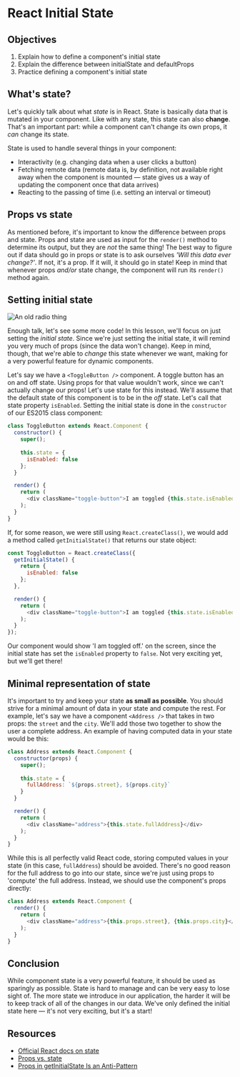 # React Initial State

## Objectives
1. Explain how to define a component's initial state
2. Explain the difference between initialState and defaultProps
3. Practice defining a component's initial state

## What's state?
Let's quickly talk about what _state_ is in React. State is basically data that is mutated in your component. Like with any
state, this state can also **change**. That's an important part: while a component can't change its own props, it _can_
change its state.

State is used to handle several things in your component:

- Interactivity (e.g. changing data when a user clicks a button)
- Fetching remote data (remote data is, by definition, not available right away when the component is mounted — state
gives us a way of updating the component once that data arrives)
- Reacting to the passing of time (i.e. setting an interval or timeout)

## Props vs state
As mentioned before, it's important to know the difference between props and state. Props and state are used as input
for the `render()` method to determine its output, but they are _not_ the same thing! The best way to figure out if data
should go in props or state is to ask ourselves _'Will this data ever change?'_. If not, it's a prop. If it will, it
should go in state! Keep in mind that whenever props _and/or_ state change, the component will run its `render()` method
again.

## Setting initial state
![An old radio thing](http://support.radioshack.com/support_tutorials/communications/Images/pro2067e_init.gif)

Enough talk, let's see some more code! In this lesson, we'll focus on just setting the _initial state_. Since we're just
setting the initial state, it will remind you very much of props (since the data won't change). Keep in mind, though,
that we're able to _change_ this state whenever we want, making for a very powerful feature for dynamic components.

Let's say we have a `<ToggleButton />` component. A toggle button has an on and off state. Using props for that value
wouldn't work, since we can't actually change our props! Let's use state for this instead. We'll assume that the
default state of this component is to be in the _off_ state. Let's call that state property `isEnabled`. Setting the
initial state is done in the `constructor` of our ES2015 class component:

```js
class ToggleButton extends React.Component {
  constructor() {
    super();
    
    this.state = {
      isEnabled: false
    };
  }

  render() {
    return (
      <div className="toggle-button">I am toggled {this.state.isEnabled ? 'on' : 'off'}.</div>
    );
  }
}
```

If, for some reason, we were still using `React.createClass()`, we would add a method called `getInitialState()` that
returns our state object:

```js
const ToggleButton = React.createClass({
  getInitialState() {
    return {
      isEnabled: false
    };
  },

  render() {
    return (
      <div className="toggle-button">I am toggled {this.state.isEnabled ? 'on' : 'off'}.</div>
    );
  }
});
```

Our component would show 'I am toggled off.' on the screen, since the initial state has set the `isEnabled` property to
`false`. Not very exciting yet, but we'll get there!

## Minimal representation of state
It's important to try and keep your state **as small as possible**. You should strive for a minimal amount of data in
your state and compute the rest. For example, let's say we have a component `<Address />` that takes in two props: the
`street` and the `city`. We'll add those two together to show the user a complete address. An example of having computed
data in your state would be this:

```js
class Address extends React.Component {
  constructor(props) {
    super();
    
    this.state = {
      fullAddress: `${props.street}, ${props.city}`
    }
  }

  render() {
    return (
      <div className="address">{this.state.fullAddress}</div>
    );
  }
}
```

While this is all perfectly valid React code, storing computed values in your state (in this case, `fullAddress`) should
be avoided. There's no good reason for the full address to go into our state, since we're just using props to 'compute'
the full address. Instead, we should use the component's props directly:


```js
class Address extends React.Component {
  render() {
    return (
      <div className="address">{this.props.street}, {this.props.city}</div>
    );
  }
}
```

## Conclusion
While component state is a very powerful feature, it should be used as sparingly as possible. State is hard to manage and
can be very easy to lose sight of. The more state we introduce in our application, the harder it will be to keep track of
all of the changes in our data. We've only defined the initial state here — it's not very exciting, but it's a start!

## Resources
- [Official React docs on state](https://facebook.github.io/react/docs/interactivity-and-dynamic-uis.html#components-are-just-state-machines)
- [Props vs. state](https://github.com/uberVU/react-guide/blob/master/props-vs-state.md)
- [Props in getInitialState Is an Anti-Pattern](https://facebook.github.io/react/tips/props-in-getInitialState-as-anti-pattern.html)
